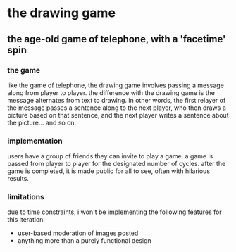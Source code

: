 # the drawing game #
## the age-old game of telephone, with a 'facetime' spin ##

### the game ###

like the game of telephone, the drawing game involves passing a 
message along from player to player. the difference with the
drawing game is the message alternates from text to drawing.
in other words, the first relayer of the message passes a sentence
along to the next player, who then draws a picture based on that
sentence, and the next player writes a sentence about the picture...
and so on.

### implementation ###

users have a group of friends they can invite to play a game.
a game is passed from player to player for the designated number
of cycles. after the game is completed, it is made public for
all to see, often with hilarious results.

### limitations ###

due to time constraints, i won't be implementing the following
features for this iteration:

- user-based moderation of images posted
- anything more than a purely functional design

